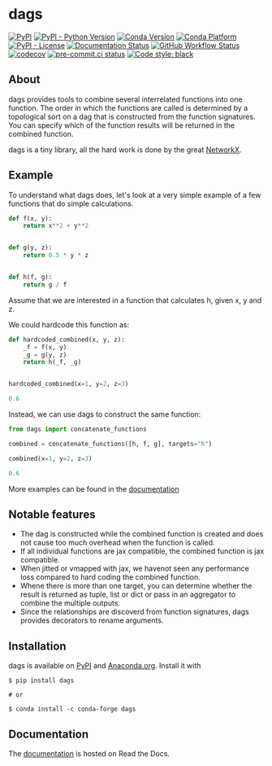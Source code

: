 # dags

<!-- start-badges -->

[![PyPI](https://img.shields.io/pypi/v/dags?color=blue)](https://pypi.org/project/dags)
[![PyPI - Python Version](https://img.shields.io/pypi/pyversions/dags)](https://pypi.org/project/dags)
[![Conda Version](https://img.shields.io/conda/vn/conda-forge/dags.svg)](https://anaconda.org/conda-forge/dags)
[![Conda Platform](https://img.shields.io/conda/pn/conda-forge/dags.svg)](https://anaconda.org/conda-forge/dags)
[![PyPI - License](https://img.shields.io/pypi/l/dags)](https://pypi.org/project/dags)
[![Documentation Status](https://readthedocs.org/projects/dags/badge/?version=latest)](https://dags.readthedocs.io/en/latest)
[![GitHub Workflow Status](https://img.shields.io/github/workflow/status/OpenSourceEconomics/dags/main/main)](https://github.com/OpenSourceEconomics/dags/actions?query=branch%3Amain)
[![codecov](https://codecov.io/gh/OpenSourceEconomics/dags/branch/main/graph/badge.svg)](https://codecov.io/gh/OpenSourceEconomics/dags)
[![pre-commit.ci status](https://results.pre-commit.ci/badge/github/OpenSourceEconomics/dags/main.svg)](https://results.pre-commit.ci/latest/github/OpenSourceEconomics/dags/main)
[![Code style: black](https://img.shields.io/badge/code%20style-black-000000.svg)](https://github.com/psf/black)

<!-- end-badges -->

## About

dags provides tools to combine several interrelated functions into one function. The
order in which the functions are called is determined by a topological sort on a dag
that is constructed from the function signatures. You can specify which of the function
results will be returned in the combined function.

dags is a tiny library, all the hard work is done by the great
[NetworkX](https://networkx.org/documentation/stable/tutorial.html).

## Example

To understand what dags does, let's look at a very simple example of a few functions
that do simple calculations.

```python
def f(x, y):
    return x**2 + y**2


def g(y, z):
    return 0.5 * y * z


def h(f, g):
    return g / f
```

Assume that we are interested in a function that calculates h, given x, y and z.

We could hardcode this function as:

```python
def hardcoded_combined(x, y, z):
    _f = f(x, y)
    _g = g(y, z)
    return h(_f, _g)


hardcoded_combined(x=1, y=2, z=3)
```

```python
0.6
```

Instead, we can use dags to construct the same function:

```python
from dags import concatenate_functions

combined = concatenate_functions([h, f, g], targets="h")

combined(x=1, y=2, z=3)
```

```python
0.6
```

More examples can be found in the
[documentation](https://dags.readthedocs.io/en/latest/#)

## Notable features

- The dag is constructed while the combined function is created and does not cause too
  much overhead when the function is called.
- If all individual functions are jax compatible, the combined function is jax
  compatible.
- When jitted or vmapped with jax, we havenot seen any performance loss compared to hard
  coding the combined function.
- Whene there is more than one target, you can determine whether the result is returned
  as tuple, list or dict or pass in an aggregator to combine the multiple outputs.
- Since the relationships are discoverd from function signatures, dags provides
  decorators to rename arguments.

## Installation

dags is available on [PyPI](https://pypi.org/project/dags) and
[Anaconda.org](https://anaconda.org/conda-forge/dags). Install it with

```console
$ pip install dags

# or

$ conda install -c conda-forge dags
```

## Documentation

The [documentation](https://dags.readthedocs.io/en/latest/#) is hosted on Read the Docs.
